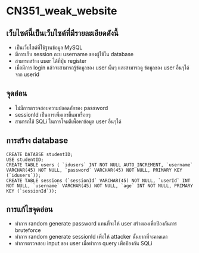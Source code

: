 # CN351_weak_website

## เว็บไซต์นี้เป็นเว็บไซต์ที่มีรายละเอียดดังนี้
- เป็นเว็บไซต์ที่ใช้ฐานข้อมูล MySQL
- มีการเก็บ session กะบ username ของผู้ใช้ใน database
- สามารถสร้าง user ได้ที่ปุ่ม register
- เมื่อมีการ login แล้วจะสามารถรู้ข้อมูลของ user นั้นๆ และสามารถดู ข้อมูลของ user อื่นๆได้จาก userid

## จุดอ่อน
- ไม่มีการตรวจสอบความปลอดภัยของ password
- sessionId เป็นการเพิ่มเลขขึ้นมาเรื่อยๆ
- สามารถใช้ SQLi ในการโจมตีเพื้อหาข้อมูล user อื่นๆได้

## การสร้าง database
```
CREATE DATABSE studentID;
USE studentID;
CREATE TABLE users ( `idusers` INT NOT NULL AUTO_INCREMENT, `username` VARCHAR(45) NOT NULL, `password` VARCHAR(45) NOT NULL, PRIMARY KEY (`idusers`));
CREATE TABLE sessions (`sessionId` VARCHAR(45) NOT NULL, `userId` INT NOT NULL, `username` VARCHAR(45) NOT NULL, `age` INT NOT NULL, PRIMARY KEY (`sessionId`));
```
## การแก้ไขจุดอ่อน
- ทำการ random generate password แทนที่จะให้ user สร้างเองเพื่อป้องกันการ bruteforce
- ทำการ random generate sessionId เพื่อให้ attacker นั้นยากที่จะคาดเดา
- ทำการตรวจสอบ input ของ user เมื่อทำการ query เพือป้องกัน SQLi

